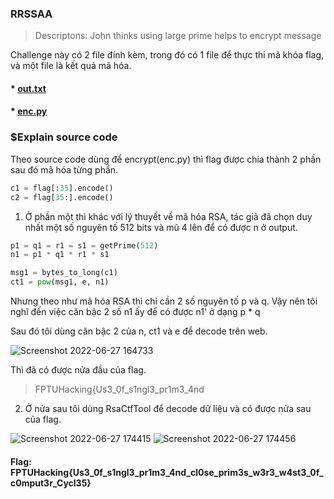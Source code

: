 ### RRSSAA

> Descriptons: John thinks using large prime helps to encrypt message

Challenge này có 2 file đính kèm, trong đó có 1 file để thực thi mã khóa flag, và một file là kết quả mã hóa.

#### \* [out.txt]()

#### \* [enc.py]()

### $Explain source code

Theo source code dùng để encrypt(enc.py) thì flag được chia thành 2 phần sau đó mã hóa từng phần.

```python
c1 = flag[:35].encode()
c2 = flag[35:].encode()
```

1. Ở phần một thì khác với lý thuyết về mã hóa RSA, tác giả đã chọn duy nhất một số nguyên tố 512 bits và mũ 4 lên để có được n ở output.

```python
p1 = q1 = r1 = s1 = getPrime(512)
n1 = p1 * q1 * r1 * s1

msg1 = bytes_to_long(c1)
ct1 = pow(msg1, e, n1)
```

Nhưng theo như mã hóa RSA thì chỉ cần 2 số nguyên tố p và q. Vậy nên tôi nghĩ đến việc căn bậc 2 số n1 ấy để có được n1' ở dạng p \* q

Sau đó tôi dùng căn bậc 2 của n, ct1 và e để decode trên web.

![Screenshot 2022-06-27 164733](https://user-images.githubusercontent.com/77691959/175913444-389c829f-ae55-40cf-a376-d2c5952fc709.png)

Thì đã có được nửa đầu của flag.

> FPTUHacking{Us3_0f_s1ngl3_pr1m3_4nd

2. Ở nửa sau tôi dùng RsaCtfTool để decode dữ liệu và có được nửa sau của flag.

![Screenshot 2022-06-27 174415](https://user-images.githubusercontent.com/77691959/175924185-d0ee1999-fa67-4d33-bd9b-d16f02f79f35.png)
![Screenshot 2022-06-27 174456](https://user-images.githubusercontent.com/77691959/175924189-735bf623-9b89-4e18-8c83-b5ab37f2be9e.png)

#### Flag: FPTUHacking{Us3_0f_s1ngl3_pr1m3_4nd_cl0se_prim3s_w3r3_w4st3_0f_c0mput3r_Cycl35}
